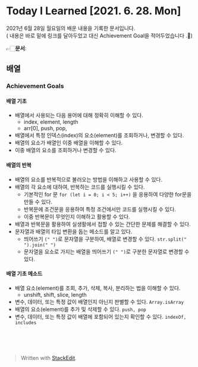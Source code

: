 ﻿# Today I Learned [2021. 6. 28. Mon]

2021년 6월 28일 월요일의 배운 내용을 기록한 문서입니다.  
( 내용은 바로 밑에 링크를 달아두었고 대신 Achievement Goal을 적어두었습니다 .🙂)

👉🏻**문서**: 

## 배열

### Achievement Goals

#### 배열 기초

-   배열에서 사용되는 다음 용어에 대해 정확히 이해할 수 있다.
    -   index, element, length
    -   arr[0], push, pop,
-   배열에서 특정 인덱스(index)의 요소(element)를 조회하거나, 변경할 수 있다.
-   배열의 요소가 배열인 이중 배열을 이해할 수 있다.
-   이중 배열의 요소를 조회하거나 변경할 수 있다.

#### 배열의 반복

-   배열의 요소를 반복적으로 불러오는 방법을 이해하고 사용할 수 있다.
-   배열의 각 요소에 대하여, 반복하는 코드를 실행시킬 수 있다.
    -   기본적인 for 문 `for (let i = 0; i < 5; i++)` 을 응용하여 다양한 for문을 만들 수 있다.
    -   반복문에 조건문을 응용하여 특정 조건에서만 코드를 실행시킬 수 있다.
    -   이중 반복문이 무엇인지 이해하고 활용할 수 있다.
-   배열과 반복문을 활용하여 실생활에서 접할 수 있는 간단한 문제를 해결할 수 있다.
-   문자열과 배열의 타입 변환을 돕는 메소드를 알고 있다.
    -   띄어쓰기 `(" ")`로 문자열을 구분하여, 배열로 변경할 수 있다. `str.split(" ").join(" ")`
    -   문자열을 요소로 가지는 배열을 띄어쓰기 `(" ")`로 구분한 문자열로 변경할 수 있다.

#### 배열 기초 메소드

-   배열 요소(element)를 조회, 추가, 삭제, 복사, 분리하는 법을 이해할 수 있다.
    -   unshift, shift, slice, length
-   변수, 데이터, 또는 특정 값이 배열인지 아닌지 판별할 수 있다. `Array.isArray`
-   배열의 요소(element)를 추가 및 삭제할 수 있다. `push, pop`
-   변수, 데이터, 또는 특정 값이 배열에 포함되어 있는지 확인할 수 있다. `indexOf, includes`




<br><br><br>

> Written with [StackEdit](https://stackedit.io/).
